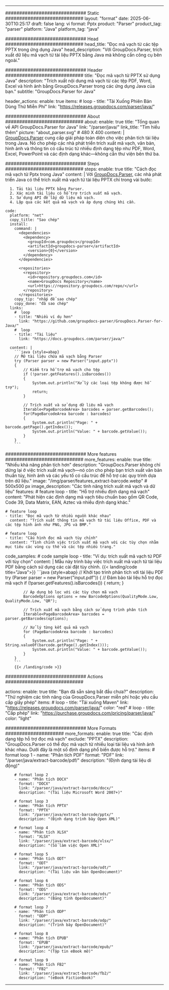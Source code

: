 


---
############################# Static ############################
layout: "format"
date:  2025-06-30T10:25:17
draft: false
lang: vi
format: Pptx
product: "Parser"
product_tag: "parser"
platform: "Java"
platform_tag: "java"

############################# Head ############################
head_title: "Đọc mã vạch từ các tệp PPTX trong ứng dụng Java"
head_description: "Với GroupDocs.Parser, trích xuất dữ liệu mã vạch từ tài liệu PPTX bằng Java mà không cần công cụ bên ngoài."

############################# Header ############################
title: "Đọc mã vạch từ PPTX sử dụng Java" 
description: "Trích xuất nội dung mã vạch từ các tệp PDF, Word, Excel và hình ảnh bằng GroupDocs.Parser trong các ứng dụng Java của bạn."
subtitle: "GroupDocs.Parser for Java" 

header_actions:
  enable: true
  items:
    #  loop
    - title: "Tải Xuống Phiên Bản Dùng Thử Miễn Phí"
      link: "https://releases.groupdocs.com/parser/java/"
      
############################# About ############################
about:
    enable: true
    title: "Tổng quan về API GroupDocs.Parser for Java"
    link: "/parser/java/"
    link_title: "Tìm hiểu thêm"
    picture: "about_parser.svg" # 480 X 400
    content: |
       [GroupDocs.Parser](/parser/java/) cung cấp giải pháp toàn diện cho việc phân tích tài liệu trong Java. Nó cho phép các nhà phát triển trích xuất mã vạch, văn bản, hình ảnh và thông tin có cấu trúc từ nhiều định dạng tệp như PDF, Word, Excel, PowerPoint và các định dạng khác—không cần thư viện bên thứ ba.

############################# Steps ############################
steps:
    enable: true
    title: "Cách đọc mã vạch từ Pptx trong Java"
    content: |
      Với [GroupDocs.Parser](/parser/java/), các nhà phát triển Java có thể trích xuất mã vạch từ tài liệu PPTX chỉ trong vài bước:
      
      1. Tải tài liệu PPTX bằng Parser.
      2. Xác minh tài liệu có hỗ trợ trích xuất mã vạch.
      3. Sử dụng API để lấy dữ liệu mã vạch.
      4. Lặp qua các kết quả mã vạch và áp dụng chúng khi cần.
   
    code:
      platform: "net"
      copy_title: "Sao chép"
      install:
        command: |
          <dependencies>
            <dependency>
              <groupId>com.groupdocs</groupId>
              <artifactId>groupdocs-parser</artifactId>
              <version>{0}</version>
            </dependency>
          </dependencies>

          <repositories>
            <repository>
              <id>repository.groupdocs.com</id>
              <name>GroupDocs Repository</name>
              <url>https://repository.groupdocs.com/repo/</url>
            </repository>
          </repositories>
        copy_tip: "nhấp để sao chép"
        copy_done: "đã sao chép"
      links:
        #  loop
        - title: "Nhiều ví dụ hơn"
          link: "https://github.com/groupdocs-parser/GroupDocs.Parser-for-Java/"
        #  loop
        - title: "Tài liệu"
          link: "https://docs.groupdocs.com/parser/java/"
          
      content: |
        ```java {style=abap}
        // Mở tài liệu chứa mã vạch bằng Parser
        try (Parser parser = new Parser("input.pptx"))
        {
            // Kiểm tra hỗ trợ mã vạch cho tệp
            if (!parser.getFeatures().isBarcodes())
            {
                System.out.println("Xử lý các loại tệp không được hỗ trợ");
                return;
            }

            // Trích xuất và sử dụng dữ liệu mã vạch
            Iterable<PageBarcodeArea> barcodes = parser.getBarcodes();
            for(PageBarcodeArea barcode : barcodes)
            {
                System.out.println("Page: " + barcode.getPage().getIndex());
                System.out.println("Value: " + barcode.getValue());
            }
        }
        ```            

############################# More features ############################
more_features:
  enable: true
  title: "Nhiều khả năng phân tích hơn"
  description: "GroupDocs.Parser không chỉ dừng lại ở việc trích xuất mã vạch—nó còn cho phép bạn trích xuất văn bản thuần túy, hình ảnh và các yếu tố có cấu trúc để hỗ trợ các quy trình dựa trên dữ liệu."
  image: "/img/parser/features_extract-barcode.webp" # 500x500 px
  image_description: "Các tính năng trích xuất mã vạch và dữ liệu"
  features:
    # feature loop
    - title: "Hỗ trợ nhiều định dạng mã vạch"
      content: "Phát hiện các định dạng mã vạch tiêu chuẩn bao gồm QR Code, Code 39, Data Matrix, EAN, Aztec và nhiều định dạng khác."

    # feature loop
    - title: "Đọc mã vạch từ nhiều nguồn khác nhau"
      content: "Trích xuất thông tin mã vạch từ tài liệu Office, PDF và các tệp hình ảnh như PNG, JPG và BMP."

    # feature loop
    - title: "Cấu hình đọc mã vạch tùy chỉnh"
      content: "Tinh chỉnh việc trích xuất mã vạch với các tùy chọn nhằm mục tiêu các vùng cụ thể và các tệp nhiều trang."
      
  code_samples:
    # code sample loop
    - title: "Ví dụ: trích xuất mã vạch từ PDF với tùy chọn"
      content: |
        Mẫu này trình bày việc trích xuất mã vạch từ tài liệu PDF bằng cách sử dụng các cài đặt tùy chỉnh.
        {{< landing/code title="Java">}}
        ```java {style=abap}
        //  Khởi tạo trình phân tích với tài liệu PDF
        try (Parser parser = new Parser("input.pdf"))
        {
            // Đảm bảo tài liệu hỗ trợ đọc mã vạch
            if (!parser.getFeatures().isBarcodes())
            {
                return;
            }

            // Áp dụng bộ lọc với các tùy chọn mã vạch
            BarcodeOptions options = new BarcodeOptions(QualityMode.Low, QualityMode.Low, "QR");

            // Trích xuất mã vạch bằng cách sử dụng trình phân tích
            Iterable<PageBarcodeArea> barcodes = parser.getBarcodes(options);

            // Xử lý từng kết quả mã vạch
            for (PageBarcodeArea barcode : barcodes)
            {
                System.out.println("Page: " + String.valueOf(barcode.getPage().getIndex()));
                System.out.println("Value: " + barcode.getValue());
            }
        }
        ```
        {{< /landing/code >}}


############################# Actions ############################

actions:
  enable: true
  title: "Bạn đã sẵn sàng bắt đầu chưa?"
  description: "Thử nghiệm các tính năng của GroupDocs.Parser miễn phí hoặc yêu cầu cấp giấy phép"
  items:
    #  loop
    - title: "Tải xuống Maven"
      link: "https://releases.groupdocs.com/parser/java/"
      color: "red"
        #  loop
    - title: "Cấp phép"
      link: "https://purchase.groupdocs.com/pricing/parser/java/"
      color: "light"


############################# More Formats #####################
more_formats:
    enable: true
    title: "Các định dạng tệp hỗ trợ đọc mã vạch"
    exclude: "PPTX"
    description: "GroupDocs.Parser có thể đọc mã vạch từ nhiều loại tài liệu và hình ảnh khác nhau. Dưới đây là một số định dạng phổ biến được hỗ trợ."
    items: 
        # format loop 1
        - name: "Phân tích PDF"
          format: "PDF"
          link: "/parser/java/extract-barcode/pdf/"
          description: "(Định dạng tài liệu di động)"
          
        # format loop 2
        - name: "Phân tích DOCX"
          format: "DOCX"
          link: "/parser/java/extract-barcode/docx/"
          description: "(Tài liệu Microsoft Word 2007+)"
          
        # format loop 3
        - name: "Phân tích PPTX"
          format: "PPTX"
          link: "/parser/java/extract-barcode/pptx/"
          description: "(Định dạng trình bày Open XML)"
          
        # format loop 4
        - name: "Phân tích XLSX"
          format: "XLSX"
          link: "/parser/java/extract-barcode/xlsx/"
          description: "(Sổ làm việc Open XML)"
          
        # format loop 5
        - name: "Phân tích ODT"
          format: "ODT"
          link: "/parser/java/extract-barcode/odt/"
          description: "(Tài liệu văn bản OpenDocument)"
          
        # format loop 6
        - name: "Phân tích ODS"
          format: "ODS"
          link: "/parser/java/extract-barcode/ods/"
          description: "(Bảng tính OpenDocument)"
          
        # format loop 7
        - name: "Phân tích ODP"
          format: "ODP"
          link: "/parser/java/extract-barcode/odp/"
          description: "(Trình bày OpenDocument)"
          
        # format loop 8
        - name: "Phân tích EPUB"
          format: "EPUB"
          link: "/parser/java/extract-barcode/epub/"
          description: "(Tập tin eBook mở)"
          
        # format loop 9
        - name: "Phân tích FB2"
          format: "FB2"
          link: "/parser/java/extract-barcode/fb2/"
          description: "(eBook FictionBook)"
         
          

---
